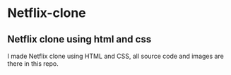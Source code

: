 # Netflix-clone

## Netflix clone using html and css 

I made Netflix clone using HTML and CSS, all source code and images are there in this repo.
